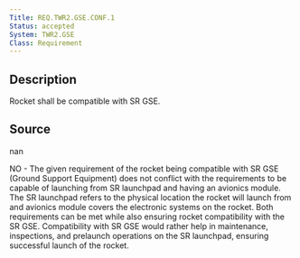 ```yaml
---
Title: REQ.TWR2.GSE.CONF.1
Status: accepted
System: TWR2.GSE
Class: Requirement
---
```


## Description

Rocket shall be compatible with SR GSE.

## Source

nan


NO - The given requirement of the rocket being compatible with SR GSE (Ground Support Equipment) does not conflict with the requirements to be capable of launching from SR launchpad and having an avionics module. The SR launchpad refers to the physical location the rocket will launch from and avionics module covers the electronic systems on the rocket. Both requirements can be met while also ensuring rocket compatibility with the SR GSE. Compatibility with SR GSE would rather help in maintenance, inspections, and prelaunch operations on the SR launchpad, ensuring successful launch of the rocket.